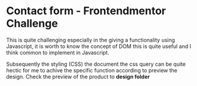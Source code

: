 # Contact form - Frontendmentor Challenge

This is quite challenging especially in the giving a functionality using Javascript, it is worth to know the concept of DOM this is quite useful and I think common to implement in Javascript.

Subsequently the styling (CSS) the document the css query can be quite hectic for me to achive the specific function according to preview the design. Check the preview of the product to **design folder**
